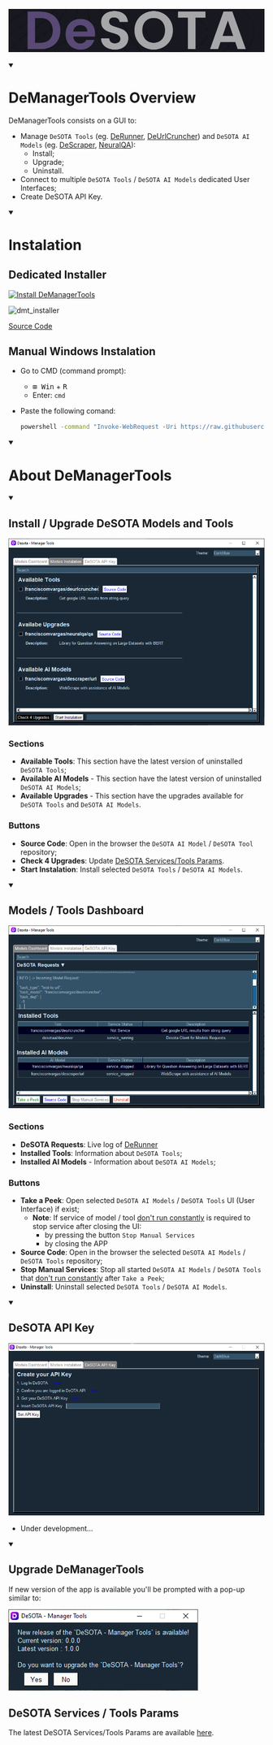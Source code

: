 ![DeSOTA Welcome](Assets/Logo_DeSota.png)

<details open>
   <summary><h1>DeManagerTools Overview</h1></summary>

DeManagerTools consists on a GUI to:
 - Manage `DeSOTA Tools` (eg. [DeRunner](https://github.com/desotaai/derunner), [DeUrlCruncher](https://github.com/franciscomvargas/DeUrlCruncher)) and `DeSOTA AI Models` (eg. [DeScraper](https://github.com/franciscomvargas/descraper), [NeuralQA](https://github.com/franciscomvargas/neuralqa)):
    - Install;
    - Upgrade;
    - Uninstall.
 - Connect to multiple `DeSOTA Tools` / `DeSOTA AI Models` dedicated User Interfaces;
 - Create DeSOTA API Key.

</details>

<details open>
   <summary><h1>Instalation</h1></summary>

## Dedicated Installer

[![Install DeManagerTools](https://img.shields.io/static/v1?label=Desota%20-%20Manager%20Tools&message=Install&color=blue&logo=windows)](https://github.com/DeSOTAai/DeManagerTools/releases/download/v0.0.2/dmt_installer-v0.0.2-win64.zip)

<!--
TODO
[![Install DeManagerTools](https://img.shields.io/static/v1?label=Desota%20-%20Manager%20Tools&message=Install&color=blue&logo=windows)](https://desota.net/assistant/download.php?file=demanagertools&system=win)
-->

![dmt_installer](Assets/readme_files/dmt_installer.gif)

[Source Code](https://github.com/DeSOTAai/DeManagerTools/releases/download/v0.0.2/dmt_installer-source_code_v0.0.2-win64.zip)

## Manual Windows Instalation

* Go to CMD (command prompt):
    * <kbd>⊞ Win</kbd> + <kbd>R</kbd>
    * Enter: `cmd` 

* Paste the following comand: 
    ```cmd
    powershell -command "Invoke-WebRequest -Uri https://raw.githubusercontent.com/DeSOTAai/DeManagerTools/main/executables/Windows/demanagertools.install.bat -OutFile ~\dmt_installer.bat" && call %UserProfile%\dmt_installer.bat && del %UserProfile%\dmt_installer.bat

    ```
    
<!-- [![Install DeManagerTools](https://img.shields.io/static/v1?label=Desota%20-%20Manager%20Tools&message=Install&color=blue&logo=windows)](https://github.com/DeSOTAai/DeManagerTools/releases/download/v0.0.1/dmt_installer.exe) -->

<!-- TODO: Convert desota host into HTTPS -->
<!-- [![Install DeManagerTools](https://img.shields.io/static/v1?label=Desota%20-%20Manager%20Tools&message=Install&color=blue&logo=windows)](http://129.152.27.36/assistant/download.php?system=win&file=demanagertools) -->

<!-- 1. Uncompress File
2. Run .EXE file -->

</details>

<details open>
   <summary><h1>About DeManagerTools</h1></summary>
 
<details open>
   <summary><h2>Install / Upgrade DeSOTA Models and Tools</h2></summary>

![Install Tab](Assets/readme_files/readme_install_tab.png)

 ### Sections

- **Available Tools**: This section have the latest version of uninstalled `DeSOTA Tools`;
- **Available AI Models** - This section have the latest version of uninstalled `DeSOTA AI Models`;
- **Available Upgrades** - This section have the upgrades available for `DeSOTA Tools` and `DeSOTA AI Models`. 

 ### Buttons

 - **Source Code**: Open in the browser the `DeSOTA AI Model` / `DeSOTA Tool` repository;
 - **Check 4 Upgrades**: Update [DeSOTA Services/Tools Params](#desota-services--tools-params).
 - **Start Instalation**: Install selected `DeSOTA Tools` / `DeSOTA AI Models`.

</details>

<details open>
   <summary><h2>Models / Tools Dashboard</h2></summary>

 ![Dashboard Tab](Assets/readme_files/readme_dashboard_tab.png)

 ### Sections
- **DeSOTA Requests**: Live log of [DeRunner](https://github.com/desotaai/derunner)
- **Installed Tools**: Information about `DeSOTA Tools`;
- **Installed AI Models** - Information about  `DeSOTA AI Models`;

 ### Buttons

 - **Take a Peek**: Open selected `DeSOTA AI Models` / `DeSOTA Tools` UI (User Interface) if exist;
   - **Note**: If service of model / tool <ins>don't run constantly</ins> is required to stop service after closing the UI:
      - by pressing the button `Stop Manual Services`
      - by closing the APP
 - **Source Code**: Open in the browser the selected `DeSOTA AI Models` / `DeSOTA Tools` repository;
 - **Stop Manual Services**: Stop all started `DeSOTA AI Models` / `DeSOTA Tools` that <ins>don't run constantly</ins> after `Take a Peek`;
 - **Uninstall**: Uninstall selected `DeSOTA Tools` / `DeSOTA AI Models`.

</details>

<details open>
    <summary><h2>DeSOTA API Key</h2></summary>

 ![API Tab](Assets/readme_files/readme_api_tab.png)

  - Under development...

</details>

<details open>
    <summary><h2>Upgrade DeManagerTools</h2></summary>

  If new version of the app is available you'll be prompted with a pop-up similar to:

  ![Upgrade APP](Assets/readme_files/upgrade_app.PNG)

</details>

 ## DeSOTA Services / Tools Params

  The latest DeSOTA Services/Tools Params are available [here](https://github.com/DeSOTAai/DeRunner/blob/main/Assets/latest_services.config.yaml).
  

</details>
